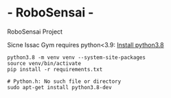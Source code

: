 # - RoboSensai -
RoboSensai Project

Sicne Issac Gym requires python<3.9: [Install python3.8](https://linuxgenie.net/how-to-install-python-3-8-on-ubuntu-22-04/)

```
python3.8 -m venv venv --system-site-packages
source venv/bin/activate
pip install -r requirements.txt
```

```
# Python.h: No such file or directory
sudo apt-get install python3.8-dev
```
